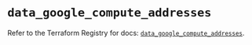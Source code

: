 # `data_google_compute_addresses`

Refer to the Terraform Registry for docs: [`data_google_compute_addresses`](https://registry.terraform.io/providers/hashicorp/google/5.27.0/docs/data-sources/compute_addresses).
